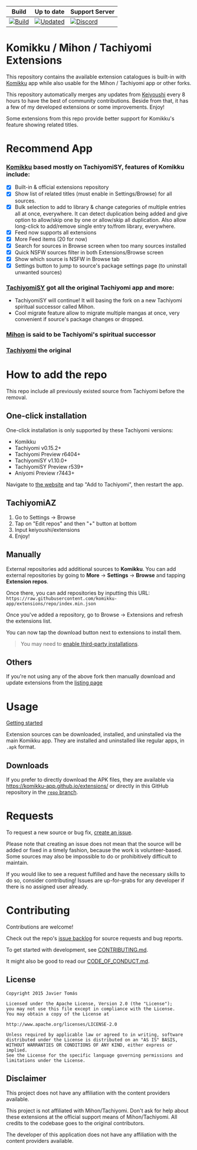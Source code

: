 | Build | Up to date | Support Server |
|-------|------------|----------------|
| [![Build](https://img.shields.io/github/actions/workflow/status/komikku-app/komikku-extensions/build_push_komikku.yml?labelColor=27303D)](https://github.com/komikku-app/komikku-extensions/actions/workflows/build_push_komikku.yml) | [![Updated](https://img.shields.io/github/actions/workflow/status/komikku-app/komikku-extensions/auto_cherry_pick.yml?label=Updated&labelColor=27303D)](https://github.com/komikku-app/komikku-extensions/actions/workflows/auto_cherry_pick.yml) | [![Discord](https://img.shields.io/discord/1242381704459452488?label=discord&labelColor=7289da&color=2c2f33&style=flat)](https://discord.gg/85jB7V5AJR) |

# Komikku / Mihon / Tachiyomi Extensions
This repository contains the available extension catalogues is built-in with [Komikku](https://github.com/komikku-app/komikku) app while also usable for the Mihon / Tachiyomi app or other forks.

This repository automatically merges any updates from [Keiyoushi](https://github.com/keiyoushi/extensions) every 8 hours to have the best of community contributions. Beside from that, it has a few of my developed extensions or some improvements. Enjoy!

Some extensions from this repo provide better support for Komikku's feature showing related titles.

# Recommend App

### [Komikku](https://github.com/komikku-app/komikku) based mostly on TachiyomiSY, features of Komikku include:
- [x] Built-in & official extensions repository
- [x] Show list of related titles (must enable in Settings/Browse) for all sources.
- [x] Bulk selection to add to library & change categories of multiple entries all at once, everywhere.
It can detect duplication being added and give option to allow/skip one by one or allow/skip all duplication.
Also allow long-click to add/remove single entry to/from library, everywhere.
- [x] Feed now supports all extensions
- [x] More Feed items (20 for now)
- [x] Search for sources in Browse screen when too many sources installed
- [x] Quick NSFW sources filter in both Extensions/Browse screen
- [x] Show which source is NSFW in Browse tab
- [x] Settings button to jump to source's package settings page (to uninstall unwanted sources)

### [TachiyomiSY](https://github.com/jobobby04/TachiyomiSY) got all the original Tachiyomi app and more:
* TachiyomiSY will continue! It will basing the fork on a new Tachiyomi spiritual successor called Mihon.
* Cool migrate feature allow to migrate multiple mangas at once, very convenient if source's package changes or dropped.

### [Mihon](https://github.com/mihonapp/mihon) is said to be Tachiyomi's spiritual successor

### [Tachiyomi](https://github.com/tachiyomiorg/TachiyomiSY) the original

# How to add the repo
This repo include all previously existed source from Tachiyomi before the removal.

## One-click installation
One-click installation is only supported by these Tachiyomi versions:
* Komikku
* Tachiyomi v0.15.2+
* Tachiyomi Preview r6404+
* TachiyomiSY v1.10.0+
* TachiyomiSY Preview r539+
* Aniyomi Preview r7443+

Navigate to [the website](https://komikku-app.github.io/) and tap "Add to Tachiyomi", then restart the app.

## TachiyomiAZ
1. Go to Settings → Browse
2. Tap on "Edit repos" and then "+" button at bottom
3. Input keiyoushi/extensions
4. Enjoy!

## Manually
External repositories add additional sources to **Komikku**. You can add external repositories by going to **More** -> **Settings** -> **Browse** and tapping **Extension repos**.

Once there, you can add repositories by inputting this URL: `https://raw.githubusercontent.com/komikku-app/extensions/repo/index.min.json`

Once you've added a repository, go to Browse -> Extensions and refresh the extensions list.

You can now tap the download button next to extensions to install them.

> You may need to [enable third-party installations](https://mihon.app/docs/faq/browse/extensions#enabling-third-party-installations).

## Others
If you're not using any of the above fork then manually download and update extensions from the [listing page](https://komikku-app.github.io/extensions/extensions/)


# Usage

[Getting started](https://komikku-app.github.io/docs/guides/getting-started#adding-the-extension-repo)

Extension sources can be downloaded, installed, and uninstalled via the main Komikku app. They are installed and uninstalled like regular apps, in `.apk` format.

## Downloads

If you prefer to directly download the APK files, they are available via https://komikku-app.github.io/extensions/ or directly in this GitHub repository in the [`repo` branch](https://github.com/komikku-app/komikku-extensions/tree/repo/apk).

# Requests

To request a new source or bug fix, [create an issue](https://github.com/komikku-app/komikku-extensions/issues/new/choose).

Please note that creating an issue does not mean that the source will be added or fixed in a timely
fashion, because the work is volunteer-based. Some sources may also be impossible to do or prohibitively
difficult to maintain.

If you would like to see a request fulfilled and have the necessary skills to do so, consider contributing!
Issues are up-for-grabs for any developer if there is no assigned user already.

# Contributing

Contributions are welcome!

Check out the repo's [issue backlog](https://github.com/komikku-app/komikku-extensions/issues) for source requests and bug reports.

To get started with development, see [CONTRIBUTING.md](./CONTRIBUTING.md).

It might also be good to read our [CODE_OF_CONDUCT.md](./CODE_OF_CONDUCT.md).

## License

    Copyright 2015 Javier Tomás

    Licensed under the Apache License, Version 2.0 (the "License");
    you may not use this file except in compliance with the License.
    You may obtain a copy of the License at

    http://www.apache.org/licenses/LICENSE-2.0

    Unless required by applicable law or agreed to in writing, software
    distributed under the License is distributed on an "AS IS" BASIS,
    WITHOUT WARRANTIES OR CONDITIONS OF ANY KIND, either express or implied.
    See the License for the specific language governing permissions and
    limitations under the License.

## Disclaimer

This project does not have any affiliation with the content providers available.

This project is not affiliated with Mihon/Tachiyomi. Don't ask for help about these extensions at the
official support means of Mihon/Tachiyomi. All credits to the codebase goes to the original contributors.

The developer of this application does not have any affiliation with the content providers available.
